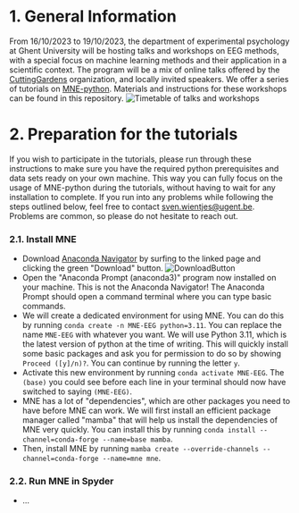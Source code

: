 # 1. General Information
From 16/10/2023 to 19/10/2023, the department of experimental psychology at Ghent University will be hosting talks and workshops on EEG methods, with a special focus on machine learning methods and their application in a scientific context. The program will be a mix of online talks offered by the [CuttingGardens](https://cuttinggardens2023.org/) organization, and locally invited speakers. We offer a series of tutorials on [MNE-python](https://mne.tools/stable/index.html). Materials and instructions for these workshops can be found in this repository. ![Timetable of talks and workshops](https://cuttinggardens2023.org/wp-content/uploads/2023/09/Ghent-timetable-3.png)

# 2. Preparation for the tutorials
If you wish to participate in the tutorials, please run through these instructions to make sure you have the required python prerequisites and data sets ready on your own machine. This way you can fully focus on the usage of MNE-python during the tutorials, without having to wait for any installation to complete. If you run into any problems while following the steps outlined below, feel free to contact sven.wientjes@ugent.be. Problems are common, so please do not hesitate to reach out.

### 2.1. Install MNE
- Download [Anaconda Navigator](https://www.anaconda.com/download) by surfing to the linked page and clicking the green "Download" button. ![DownloadButton](https://github.com/eeg-ugent/Ghent_CuttingGardens2023/assets/36112808/af304350-d4ea-47a2-9e0f-456617e67c92)
- Open the "Anaconda Prompt (anaconda3)" program now installed on your machine. This is not the Anaconda Navigator! The Anaconda Prompt should open a command terminal where you can type basic commands.
- We will create a dedicated environment for using MNE. You can do this by running `conda create -n MNE-EEG python=3.11`. You can replace the name `MNE-EEG` with whatever you want. We will use Python 3.11, which is the latest version of python at the time of writing. This will quickly install some basic packages and ask you for permission to do so by showing `Proceed ([y]/n)?`. You can continue by running the letter `y`.
- Activate this new environment by running `conda activate MNE-EEG`. The `(base)` you could see before each line in your terminal should now have switched to saying `(MNE-EEG)`. 
- MNE has a lot of "dependencies", which are other packages you need to have before MNE can work. We will first install an efficient package manager called "mamba" that will help us install the dependencies of MNE very quickly. You can install this by running `conda install --channel=conda-forge --name=base mamba`.
- Then, install MNE by running `mamba create --override-channels --channel=conda-forge --name=mne mne`.

### 2.2. Run MNE in Spyder
- ...

